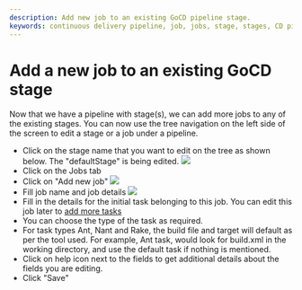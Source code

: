 ```yaml
---
description: Add new job to an existing GoCD pipeline stage.
keywords: continuous delivery pipeline, job, jobs, stage, stages, CD pipeline
---
```


# Add a new job to an existing GoCD stage

Now that we have a pipeline with stage(s), we can add more jobs to any of the existing stages. You can now use the tree navigation on the left side of the screen to edit a stage or a job under a pipeline.

-   Click on the stage name that you want to edit on the tree as shown below. The "defaultStage" is being edited.
![](../../images/edit_stage_link_on_tree.png)
-   Click on the Jobs tab
-   Click on "Add new job"
![](../../images/add_new_job_link.png)
-   Fill job name and job details
![](../../images/add_new_job_window.png)
-   Fill in the details for the initial task belonging to this job. You can edit this job later to [add more tasks](admin_add_task.md)
-   You can choose the type of the task as required.
-   For task types Ant, Nant and Rake, the build file and target will default as per the tool used. For example, Ant task, would look for build.xml in the working directory, and use the default task if nothing is mentioned.
-   Click on help icon next to the fields to get additional details about the fields you are editing.
-   Click "Save"
